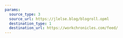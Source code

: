 ```yaml
---
params:
  source_type: 3
  source_url: https://jlelse.blog/blogroll.opml
  destination_type: 1
  destination_url: https://workchronicles.com/feed/
---
```

